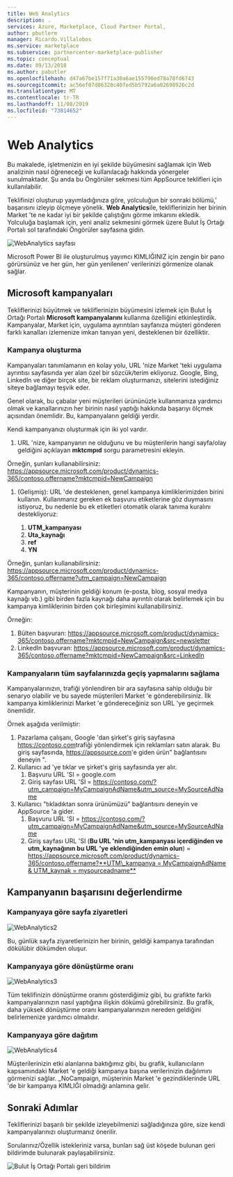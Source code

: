 ```yaml
---
title: Web Analytics
description: .
services: Azure, Marketplace, Cloud Partner Portal,
author: pbutlerm
manager: Ricardo.Villalobos
ms.service: marketplace
ms.subservice: partnercenter-marketplace-publisher
ms.topic: conceptual
ms.date: 09/13/2018
ms.author: pabutler
ms.openlocfilehash: d47a67be157f71a30a6ae155790ed78a78fd6743
ms.sourcegitcommit: ac56ef07d86328c40fed5b5792a6a02698926c2d
ms.translationtype: MT
ms.contentlocale: tr-TR
ms.lasthandoff: 11/08/2019
ms.locfileid: "73814652"
---
```

<a name="web-analytics"></a>Web Analytics
=============

Bu makalede, işletmenizin en iyi şekilde büyümesini sağlamak için Web analizinin nasıl öğreneceği ve kullanılacağı hakkında yönergeler sunulmaktadır. Şu anda bu Öngörüler sekmesi tüm AppSource teklifleri için kullanılabilir.

Teklifinizi oluşturup yayımladığınıza göre, yolculuğun bir sonraki bölümü,\' başarısını izleyip ölçmeye yönelik. **Web Analytics**ile, tekliflerinizin her birinin Market 'te ne kadar iyi bir şekilde çalıştığını görme imkanını ekledik. Yolculuğa başlamak için, yeni analiz sekmesini görmek üzere Bulut İş Ortağı Portalı sol tarafındaki Öngörüler sayfasına gidin.

![WebAnalytics sayfası](./media/si-getting-started/WebAnalytics1.png)

Microsoft Power BI ile oluşturulmuş yayımcı KIMLIĞINIZ için zengin bir pano görürsünüz ve her gün, her gün yenilenen\' verilerinizi görmenize olanak sağlar.

<a name="microsoft-campaigns"></a>**Microsoft kampanyaları**
-----------------------

Tekliflerinizi büyütmek ve tekliflerinizin büyümesini izlemek için Bulut İş Ortağı Portalı **Microsoft kampanyalarını** kullanma özelliğini etkinleştirdik. Kampanyalar, Market için, uygulama ayrıntıları sayfanıza müşteri gönderen farklı kanalları izlemenize imkan tanıyan yeni, desteklenen bir özelliktir.

### <a name="how-to-make-a-campaign"></a>**Kampanya oluşturma**

Kampanyaları tanımlamanın en kolay yolu, URL 'nize Market 'teki uygulama ayrıntısı sayfasında yer alan özel bir sözcük/terim ekliyoruz. Google, Bing, LinkedIn ve diğer birçok site, bir reklam oluşturmanızı, sitelerini istediğiniz siteye bağlamayı teşvik eder.

Genel olarak, bu çabalar yeni müşterileri ürününüzle kullanmanıza yardımcı olmak ve kanallarınızın her birinin nasıl yaptığı hakkında başarıyı ölçmek açısından önemlidir. Bu, kampanyaların geldiği yerdir.

Kendi kampanyanızı oluşturmak için iki yol vardır.

1. URL 'nize, kampanyanın ne olduğunu ve bu müşterilerin hangi sayfa/olay geldiğini açıklayan **mktcmpıd** sorgu parametresini ekleyin.

Örneğin, şunları kullanabilirsiniz: <https://appsource.microsoft.com/product/dynamics-365/contoso.offername?mktcmpid=NewCampaign>

1. (Gelişmiş): URL 'de desteklenen, genel kampanya kimliklerimizden birini kullanın. Kullanmanız gereken ek başvuru etiketlerine göz duymasını istiyoruz, bu nedenle bu ek etiketleri otomatik olarak tanıma kuralını destekliyoruz:
    
    1. **UTM\_kampanyası**
    2. **Uta\_kaynağı**
    3. **ref**
    4. **YN**

Örneğin, şunları kullanabilirsiniz: <https://appsource.microsoft.com/product/dynamics-365/contoso.offername?utm_campaign=NewCampaign>

Kampanyanın, müşterinin geldiği konum (e-posta, blog, sosyal medya kaynağı vb.) gibi birden fazla kaynağı daha ayrıntılı olarak belirlemek için bu kampanya kimliklerinin birden çok birleşimini kullanabilirsiniz.

Örneğin:

1. Bülten başvuran: <https://appsource.microsoft.com/product/dynamics-365/contoso.offername?mktcmpid=NewCampaign&src=newsletter>
2. LinkedIn başvuran: <https://appsource.microsoft.com/product/dynamics-365/contoso.offername?mktcmpid=NewCampaign&src=LinkedIn>

### <a name="ensuring-campaigns-pass-through-all-your-pages"></a>**Kampanyaların tüm sayfalarınızda geçiş yapmalarını sağlama**

Kampanyalarınızın, trafiği yönlendiren bir ara sayfasına sahip olduğu bir senaryo olabilir ve bu sayede müşterileri Market 'e gönderebilirsiniz. İlk kampanya kimliklerinizi Market 'e göndereceğiniz son URL 'ye geçirmek önemlidir.

Örnek aşağıda verilmiştir:

1. Pazarlama çalışanı, Google 'dan şirket\'s giriş sayfasına <https://contoso.com>trafiği yönlendirmek için reklamları satın alarak. Bu giriş sayfasında, <https://appsource.com>'e giden ürün\" bağlantısını deneyin \".
2. Kullanıcı ad 'ye tıklar ve şirket\'s giriş sayfasında yer alır.
    1.  Başvuru URL 'SI = google.com
    2.  Giriş sayfası URL 'SI = <https://contoso.com/?utm_campaign=MyCampaignAdName&utm_source=MySourceAdName>
3. Kullanıcı \"tıkladıktan sonra ürünümüzü\" bağlantısını deneyin ve AppSource 'a gider.
    1. Başvuru URL 'SI = <https://contoso.com/?utm_campaign=MyCampaignAdName&utm_source=MySourceAdName>
    2. Giriş sayfası URL 'SI (**Bu URL 'nin utm\_kampanyası içerdiğinden ve utm\_kaynağının bu URL 'ye eklendiğinden emin olun**) = [https://appsource.microsoft.com/product/dynamics-365/contoso.offername?**UTM\_kampanya = MyCampaignAdName & UTM\_kaynak = mysourceadname** ](https://appsource.microsoft.com/product/dynamics-365/contoso.offername?utm_campaign=MyCampaignAdName&utm_source=MySourceAdName)

<a name="how-to-evaluate-the-success-of-a-campaign"></a>Kampanyanın başarısını değerlendirme
-----------------------------------------

### <a name="page-visits-by-campaign"></a>**Kampanyaya göre sayfa ziyaretleri**

![WebAnalytics2](./media/si-getting-started/WebAnalytics2.png)

Bu, günlük sayfa ziyaretlerinizin her birinin, geldiği kampanya tarafından dökülübir dökümden oluşur.

### <a name="conversion-rate-by-campaign"></a>**Kampanyaya göre dönüştürme oranı**

![WebAnalytics3](./media/si-getting-started/WebAnalytics3.png)

Tüm teklifinizin dönüştürme oranını gösterdiğimiz gibi, bu grafikte farklı kampanyalarınızın nasıl yaptığına ilişkin dökümü görebilirsiniz. Bu grafik, daha yüksek dönüştürme oranı kampanyalarınızın nereden geldiğini belirlemenize yardımcı olmalıdır.

### <a name="distribution-by-campaign"></a>**Kampanyaya göre dağıtım**

![WebAnalytics4](./media/si-getting-started/WebAnalytics4.png)

Müşterilerinizin etki alanlarına baktığımız gibi, bu grafik, kullanıcıların kapsamındaki Market 'e geldiği kampanya başına verilerinizin dağılımını görmenizi sağlar. \_NoCampaign, müşterinin Market 'e gezindiklerinde URL 'de bir kampanya KIMLIĞI olmadığı anlamına gelir.

<a name="next-steps"></a>**Sonraki Adımlar**
--------------

Tekliflerinizi başarılı bir şekilde izleyebilmenizi sağladığınıza göre, size kendi kampanyalarınızı oluşturmanız önerilir.

Sorularınız/Özellik istekleriniz varsa, bunları sağ üst köşede bulunan geri bildirimde bulunarak paylaşabilirsiniz.

![Bulut İş Ortağı Portalı geri bildirim](./media/si-getting-started/WebAnalytics5.png)
